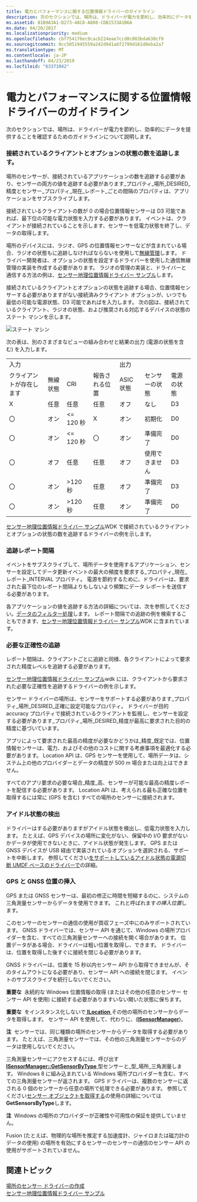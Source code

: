 ```yaml
---
title: 電力とパフォーマンスに関する位置情報ドライバーのガイドライン
description: 次のセクションでは、場所は、ドライバーが電力を節約し、効率的にデータを提供することを確認するためのガイドラインについて説明します。
ms.assetid: 81B9A3A1-D273-48C8-A808-CDB1533A1B6A
ms.date: 04/20/2017
ms.localizationpriority: medium
ms.openlocfilehash: cbf754176ec9cacb224eae7ccd8c883bda638cf9
ms.sourcegitcommit: 0cc5051945559a242d941a6f2799d161d8eba2a7
ms.translationtype: MT
ms.contentlocale: ja-JP
ms.lasthandoff: 04/23/2019
ms.locfileid: "63371042"
---
```

# <a name="location-driver-guidelines-for-power-and-performance"></a>電力とパフォーマンスに関する位置情報ドライバーのガイドライン


次のセクションでは、場所は、ドライバーが電力を節約し、効率的にデータを提供することを確認するためのガイドラインについて説明します。

### <a name="tracking-the-number-of-connected-clients-and-radio-state"></a>接続されているクライアントとオプションの状態の数を追跡します。

場所のセンサーが、接続されているアプリケーションの数を追跡する必要があり、センサーの両方の値を追跡する必要があります\_プロパティ\_場所\_DESIRED\_精度とセンサー\_プロパティ\_現在\_レポート\_ごとの間隔のプロパティは、アプリケーションをサブスクライブします。

接続されているクライアントの数が 0 の場合位置情報センサーは D3 可能であれば、最下位の可能な電力状態を入力する必要があります。 イベントは、クライアントが接続されていることを示します、センサーを低電力状態を終了し、データの取得します。

場所のデバイスには、ラジオ、GPS の位置情報センサーなどが含まれている場合、ラジオの状態もに追跡しなければならないを使用して[無線管理](https://msdn.microsoft.com/library/windows/hardware/hh406615)します。 ドライバー開発者は、オプションの状態を設定するドライバーを使用した通信無線管理の実装を作成する必要があります。 ラジオの管理の実装と、ドライバーと通信する方法の例は、[センサー地理位置情報ドライバー サンプル](sensors-geolocation-driver-sample.md)します。

接続されているクライアントとオプションの状態を追跡する場合、位置情報センサーする必要がありますがない接続済みクライアント オプションが、いつでも最低の可能な電源状態、D3 可能であればを入力します。 次の図は、接続されているクライアント、ラジオの状態、および推奨される対応するデバイスの状態のステート マシンを示します。

![ステート マシン](images/state-diagram-with-radio.png)

次の表は、別のさまざまなビューの組み合わせと結果の出力 (電源の状態を含む) を入力します。

|               |             |                  |                   |            |               |             |
|---------------|-------------|------------------|-------------------|------------|---------------|-------------|
| 入力        |             |                  |                   | 出力    |               |             |
| クライアントが存在します | 無線状態 | CRI              | 報告される位置 | ASIC 状態 | センサーの状態  | 電源の状態 |
| X            | 任意         | 任意              | 任意               | オフ        | なし           | D3          |
| 〇           | オン          | &lt;= 120 秒 | X                | オン         | 初期化  | D0          |
| 〇           | オン          | &lt;= 120 秒 | 〇               | オン         | 準備完了         | D0          |
| 〇           | オフ         | 任意              | 任意               | オフ        | 使用できません | D3          |
| 〇           | オン          | &gt;120 秒  | 任意               | オフ        | 準備完了         | D3          |
| 〇           | オン          | &gt;120 秒  | 任意               | オン         | 準備完了         | D0          |

 

[センサー地理位置情報ドライバー サンプル](sensors-geolocation-driver-sample.md)WDK で接続されているクライアントとオプションの状態の数を追跡するドライバーの例を示します。

### <a name="tracking-report-intervals"></a>追跡レポート間隔

イベントをサブスクライブして、場所データを使用するアプリケーション、センサーを設定してデータ更新イベントの最大の頻度を要求する\_プロパティ\_現在\_レポート\_INTERVAL プロパティ。 電源を節約するために、ドライバーは、要求された最下位のレポート間隔よりもしないより頻繁にデータ レポートを送信する必要があります。

各アプリケーションの値を追跡する方法の詳細については、次を参照してください。[データのフィルター処理](https://msdn.microsoft.com/library/windows/hardware/hh706201)します。 レポート間隔での追跡の例を検索することもできます、[センサー地理位置情報ドライバー サンプル](sensors-geolocation-driver-sample.md)WDK に含まれています。

### <a name="tracking-desired-accuracy"></a>必要な正確性の追跡

レポート間隔は、クライアントごとに追跡と同様、各クライアントによって要求された精度レベルを追跡する必要があります。

[センサー地理位置情報ドライバー サンプル](sensors-geolocation-driver-sample.md)wdk には、クライアントから要求された必要な正確性を追跡するドライバーの例を示します。

センサー ドライバーの場所は、センサーをサポートする必要があります\_プロパティ\_場所\_DESIRED\_正確に設定可能なプロパティ。 ドライバーが目的 accuracy プロパティで接続されているクライアントを監視し、センサーを設定する必要があります\_プロパティ\_場所\_DESIRED\_精度が最高に要求された目的の精度に基づいています。

アプリによって要求された最高の精度が必要なかどうかは\_精度\_既定では、位置情報センサーは、電力、およびその他のコストに関する考慮事項を最適化する必要があります。 Location API は、GPS センサーを使用して、場所データは、システム上の他のプロバイダーとデータの精度が 500 m 場合または向上はできません。

すべてのアプリ要求の必要な場合\_精度\_高、センサーが可能な最高の精度レポートを配信する必要があります。 Location API は、考えられる最も正確な位置を取得するには常に (GPS を含む) すべての場所のセンサーに接続されます。

### <a name="detecting-idle-states"></a>アイドル状態の検出

ドライバーはする必要がありますがアイドル状態を検出し、低電力状態を入力します。 たとえば、GPS デバイスの場所に変化がない、保留中の I/O 要求がないかデータが使用できないときに、アイドル状態が発生します。 GPS または GNSS デバイスが USB 経由で実装されているオプションを選択される、サポートを中断します。 参照してください[をサポートしているアイドル状態の電源切断 UMDF ベースのドライバーで](https://msdn.microsoft.com/library/windows/hardware/ff561211.aspx)の詳細。

### <a name="position-injection-for-gps-and-gnss"></a>GPS と GNSS 位置の挿入

GPS または GNSS センサーは、最初の修正に時間を短縮するのに、システムの三角測量センサーからデータを使用できます。 これと呼ばれます*の挿入位置*します。

このセンサーのセンサーの通信の使用が買収フェーズ中にのみサポートされています。 GNSS ドライバーでは、センサー API を通じて、Windows の場所プロバイダーを含む、すべての三角測量センサーへの接続を開く場合があります。 位置データがある場合、ドライバーは粗い位置を取得し、できます。 ドライバーは、位置を取得した後すぐに接続を閉じる必要があります。

GNSS ドライバーは、位置を 15 秒以内センサー API から取得できませんが、そのタイムアウトになる必要があり、センサー API への接続を閉じます。 イベントのサブスクライブを続行しないでください。

**重要な**  永続的な Windows 位置情報の取得 (またはその他の任意のセンサー センサー API を使用) に接続する必要がありますいない開いた状態に保ちます。

 

**重要な**  をインスタンス化しないで[ **ILocation** ](https://msdn.microsoft.com/library/windows/desktop/dd317674)その他の場所のセンサーからデータを取得します。 センサー API を使用して、代わりに、([**ISensorManager**](https://msdn.microsoft.com/library/windows/desktop/dd318946))。

 

**注**  センサーでは、同じ種類の場所のセンサーからデータを取得する必要があります。 たとえば、三角測量センサーでは、その他の三角測量センサーからのデータは使用しないでください。

 

三角測量センサーにアクセスするには、呼び出す[ **ISensorManager::GetSensorByType** ](https://msdn.microsoft.com/library/windows/desktop/dd318866)型センサーと\_型\_場所\_三角測量します。 Windows 8 に組み込まれている Windows 場所プロバイダーを含む、すべての三角測量センサーが返されます。 GPS ドライバーは、複数のセンサーに返される 0 個のセンサーから任意の場所で処理できる必要があります。 参照してください[センサー オブジェクトを取得する](https://msdn.microsoft.com/library/windows/desktop/dd318960)の使用の詳細については**GetSensorsByType**します。

**注**  Windows の場所のプロバイダーが正確性や可用性の保証を提供していません。

 

Fusion (たとえば、物理的な場所を推定する加速度計、ジャイロまたは磁力計のデータの使用) の場所を有効にするセンサーのセンサーの通信のセンサー API の使用がサポートされていません。

## <a name="related-topics"></a>関連トピック
[場所のセンサー ドライバーの作成](writing-a-location-sensor-driver.md)  
[センサー地理位置情報ドライバー サンプル](sensors-geolocation-driver-sample.md)  



